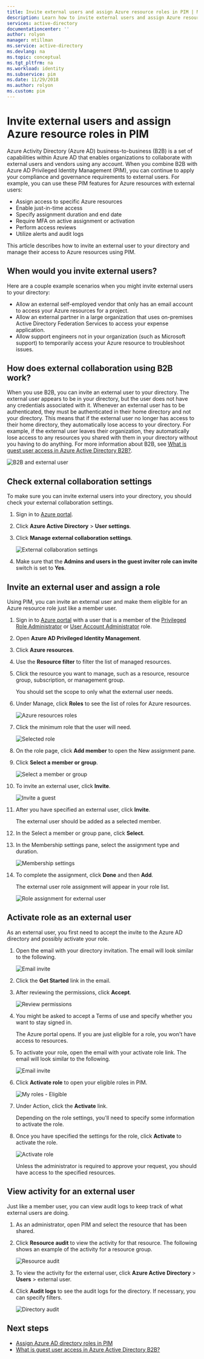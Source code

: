 ```yaml
---
title: Invite external users and assign Azure resource roles in PIM | Microsoft Docs
description: Learn how to invite external users and assign Azure resource roles in Azure AD Privileged Identity Management (PIM).
services: active-directory
documentationcenter: ''
author: rolyon
manager: mtillman
ms.service: active-directory
ms.devlang: na
ms.topic: conceptual
ms.tgt_pltfrm: na
ms.workload: identity
ms.subservice: pim
ms.date: 11/29/2018
ms.author: rolyon
ms.custom: pim
---
```


# Invite external users and assign Azure resource roles in PIM

Azure Activity Directory (Azure AD) business-to-business (B2B) is a set of capabilities within Azure AD that enables organizations to collaborate with external users and vendors using any account. When you combine B2B with Azure AD Privileged Identity Management (PIM), you can continue to apply your compliance and governance requirements to external users. For example, you can use these PIM features for Azure resources with external users:

- Assign access to specific Azure resources
- Enable just-in-time access
- Specify assignment duration and end date
- Require MFA on active assignment or activation
- Perform access reviews
- Utilize alerts and audit logs

This article describes how to invite an external user to your directory and manage their access to Azure resources using PIM.

## When would you invite external users?

Here are a couple example scenarios when you might invite external users to your directory:

- Allow an external self-employed vendor that only has an email account to access your Azure resources for a project.
- Allow an external partner in a large organization that uses on-premises Active Directory Federation Services to access your expense application.
- Allow support engineers not in your organization (such as Microsoft support) to temporarily access your Azure resource to troubleshoot issues.

## How does external collaboration using B2B work?

When you use B2B, you can invite an external user to your directory. The external user appears to be in your directory, but the user does not have any credentials associated with it. Whenever an external user has to be authenticated, they must be authenticated in their home directory and not your directory. This means that if the external user no longer has access to their home directory, they automatically lose access to your directory. For example, if the external user leaves their organization, they automatically lose access to any resources you shared with them in your directory without you having to do anything. For more information about B2B, see [What is guest user access in Azure Active Directory B2B?](../b2b/what-is-b2b.md).

![B2B and external user](./media/pim-resource-roles-external-users/b2b-external-user.png)

## Check external collaboration settings

To make sure you can invite external users into your directory, you should check your external collaboration settings.

1. Sign in to [Azure portal](https://portal.azure.com/).

1. Click **Azure Active Directory** > **User settings**.

1. Click **Manage external collaboration settings**.

    ![External collaboration settings](./media/pim-resource-roles-external-users/external-collaboration-settings.png)

1. Make sure that the **Admins and users in the guest inviter role can invite** switch is set to **Yes**.

## Invite an external user and assign a role

Using PIM, you can invite an external user and make them eligible for an Azure resource role just like a member user.

1. Sign in to [Azure portal](https://portal.azure.com/) with a user that is a member of the [Privileged Role Administrator](../users-groups-roles/directory-assign-admin-roles.md#privileged-role-administrator) or [User Account Administrator](../users-groups-roles/directory-assign-admin-roles.md#user-account-administrator) role.

1. Open **Azure AD Privileged Identity Management**.

1. Click **Azure resources**.

1. Use the **Resource filter** to filter the list of managed resources.

1. Click the resource you want to manage, such as a resource, resource group, subscription, or management group.

    You should set the scope to only what the external user needs.

1. Under Manage, click **Roles** to see the list of roles for Azure resources.

    ![Azure resources roles](./media/pim-resource-roles-external-users/resources-roles.png)

1. Click the minimum role that the user will need.

    ![Selected role](./media/pim-resource-roles-external-users/selected-role.png)

1. On the role page, click **Add member** to open the New assignment pane.

1. Click **Select a member or group**.

    ![Select a member or group](./media/pim-resource-roles-external-users/select-member-group.png)

1. To invite an external user, click **Invite**.

    ![Invite a guest](./media/pim-resource-roles-external-users/invite-guest.png)

1. After you have specified an external user, click **Invite**.

    The external user should be added as a selected member.

1. In the Select a member or group pane, click **Select**.

1. In the Membership settings pane, select the assignment type and duration.

    ![Membership settings](./media/pim-resource-roles-external-users/membership-settings.png)

1. To complete the assignment, click **Done** and then **Add**.

    The external user role assignment will appear in your role list.

    ![Role assignment for external user](./media/pim-resource-roles-external-users/role-assignment.png)

## Activate role as an external user

As an external user, you first need to accept the invite to the Azure AD directory and possibly activate your role.

1. Open the email with your directory invitation. The email will look similar to the following.

    ![Email invite](./media/pim-resource-roles-external-users/email-invite.png)

1. Click the **Get Started** link in the email.

1. After reviewing the permissions, click **Accept**.

    ![Review permissions](./media/pim-resource-roles-external-users/invite-accept.png)

1. You might be asked to accept a Terms of use and specify whether you want to stay signed in.

    The Azure portal opens. If you are just eligible for a role, you won't have access to resources.

1. To activate your role, open the email with your activate role link. The email will look similar to the following.

    ![Email invite](./media/pim-resource-roles-external-users/email-role-assignment.png)

1. Click **Activate role** to open your eligible roles in PIM.

    ![My roles - Eligible](./media/pim-resource-roles-external-users/my-roles-eligible.png)

1. Under Action, click the **Activate** link.

    Depending on the role settings, you'll need to specify some information to activate the role.

1. Once you have specified the settings for the role, click **Activate** to activate the role.

    ![Activate role](./media/pim-resource-roles-external-users/activate-role.png)

    Unless the administrator is required to approve your request, you should have access to the specified resources.

## View activity for an external user

Just like a member user, you can view audit logs to keep track of what external users are doing.

1. As an administrator, open PIM and select the resource that has been shared.

1. Click **Resource audit** to view the activity for that resource. The following shows an example of the activity for a resource group.

    ![Resource audit](./media/pim-resource-roles-external-users/audit-resource.png)

1. To view the activity for the external user, click **Azure Active Directory** > **Users** > external user.

1. Click **Audit logs** to see the audit logs for the directory. If necessary, you can specify filters.

    ![Directory audit](./media/pim-resource-roles-external-users/audit-directory.png)

## Next steps

- [Assign Azure AD directory roles in PIM](pim-how-to-add-role-to-user.md)
- [What is guest user access in Azure Active Directory B2B?](../b2b/what-is-b2b.md)
